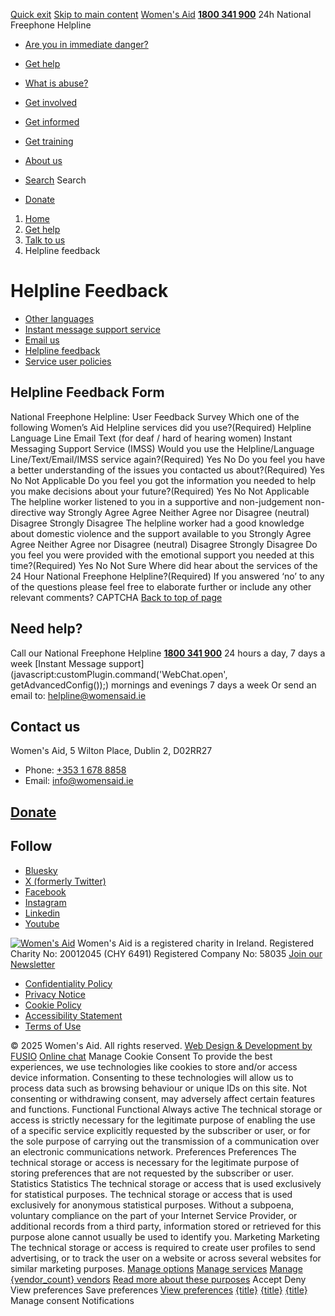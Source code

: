 [Quick exit](https://www.womensaid.ie/get-help/talk-to-us/helpline-feedback/#exit)
[Skip to main content](https://www.womensaid.ie/get-help/talk-to-us/helpline-feedback/#pagecontent "Skip to main content")
[Women's Aid](https://www.womensaid.ie/)
**[1800 341 900](tel:1800341900)** 24h National Freephone Helpline
  * [Are you in immediate danger?](https://www.womensaid.ie/are-you-in-immediate-danger/)
  * [Get help](https://www.womensaid.ie/get-help/)
  * [What is abuse?](https://www.womensaid.ie/what-is-abuse/)
  * [Get involved](https://www.womensaid.ie/get-involved/)
  * [Get informed](https://www.womensaid.ie/get-informed/)
  * [Get training](https://www.womensaid.ie/get-training/)
  * [About us](https://www.womensaid.ie/about-us/)


  * [Search](https://www.womensaid.ie/get-help/talk-to-us/helpline-feedback/)
Search
  * [Donate](https://www.womensaid.ie/get-involved/donate/)


  1. [Home](https://www.womensaid.ie/)
  2. [Get help](https://www.womensaid.ie/get-help/)
  3. [Talk to us](https://www.womensaid.ie/get-help/talk-to-us/)
  4. Helpline feedback


# Helpline Feedback
  * [Other languages](https://www.womensaid.ie/get-help/talk-to-us/other-languages/)
  * [Instant message support service](https://www.womensaid.ie/get-help/talk-to-us/instant-message-support-service/)
  * [Email us](https://www.womensaid.ie/get-help/talk-to-us/email/)
  * [Helpline feedback](https://www.womensaid.ie/get-help/talk-to-us/helpline-feedback/)
  * [Service user policies](https://www.womensaid.ie/get-help/talk-to-us/service-user-policies/)


## Helpline Feedback Form
National Freephone Helpline: User Feedback Survey
Which one of the following Women’s Aid Helpline services did you use?(Required)
Helpline
Language Line
Email
Text (for deaf / hard of hearing women)
Instant Messaging Support Service (IMSS)
Would you use the Helpline/Language Line/Text/Email/IMSS service again?(Required)
Yes
No
Do you feel you have a better understanding of the issues you contacted us about?(Required)
Yes
No
Not Applicable
Do you feel you got the information you needed to help you make decisions about your future?(Required)
Yes
No
Not Applicable
The helpline worker listened to you in a supportive and non-judgement non-directive way
Strongly Agree
Agree
Neither Agree nor Disagree (neutral)
Disagree
Strongly Disagree
The helpline worker had a good knowledge about domestic violence and the support available to you
Strongly Agree
Agree
Neither Agree nor Disagree (neutral)
Disagree
Strongly Disagree
Do you feel you were provided with the emotional support you needed at this time?(Required)
Yes
No
Not Sure
Where did hear about the services of the 24 Hour National Freephone Helpline?(Required)
If you answered ‘no’ to any of the questions please feel free to elaborate further or include any other relevant comments?
CAPTCHA
[Back to top of page](https://www.womensaid.ie/get-help/talk-to-us/helpline-feedback/#top)
## Need help?
Call our National Freephone Helpline **[1800 341 900](tel:1800341900)** 24 hours a day, 7 days a week 
[Instant Message support](javascript:customPlugin.command\('WebChat.open', getAdvancedConfig\(\)\);) mornings and evenings 7 days a week
Or send an email to: helpline@womensaid.ie
## Contact us
Women's Aid, 5 Wilton Place, Dublin 2, D02RR27
  * Phone: [+353 1 678 8858](tel:+35316788858)
  * Email: info@womensaid.ie


## [Donate](https://www.womensaid.ie/get-involved/donate/)
## Follow
  * [Bluesky](https://bsky.app/profile/womensaidireland.bsky.social)
  * [X (formerly Twitter)](https://x.com/Womens_Aid)
  * [Facebook](https://www.facebook.com/womensaid.ie)
  * [Instagram](https://www.instagram.com/womens.aid)
  * [Linkedin](https://www.linkedin.com/company/women's-aid/)
  * [Youtube](https://www.youtube.com/@womensaidireland)


[![Women's Aid](https://www.womensaid.ie/app/themes/womensaidsage9/resources/assets/img/womens-aid-logo-white.svg)](https://www.womensaid.ie/get-help/talk-to-us/helpline-feedback/)
Women's Aid is a registered charity in Ireland.
Registered Charity No: 20012045 (CHY 6491) Registered Company No: 58035
[Join our Newsletter](https://www.womensaid.ie/get-informed/news-events/newsletter/)
  * [Confidentiality Policy](https://www.womensaid.ie/about-us/compliance/confidentiality-policy/)
  * [Privacy Notice](https://www.womensaid.ie/about-us/compliance/privacy-notice/)
  * [Cookie Policy](https://www.womensaid.ie/about-us/compliance/cookie-policy/)
  * [Accessibility Statement](https://www.womensaid.ie/about-us/compliance/accessibility-statement/)
  * [Terms of Use](https://www.womensaid.ie/about-us/compliance/terms-of-use/)


© 2025 Women's Aid. All rights reserved. [Web Design & Development by FUSIO](https://www.fusio.net/?utm_source=WomensAid&utm_medium=Website&utm_campaign=ClientLinks)
[Online chat](https://www.womensaid.ie/get-help/talk-to-us/helpline-feedback/#chat)
Manage Cookie Consent
To provide the best experiences, we use technologies like cookies to store and/or access device information. Consenting to these technologies will allow us to process data such as browsing behaviour or unique IDs on this site. Not consenting or withdrawing consent, may adversely affect certain features and functions.
Functional Functional Always active 
The technical storage or access is strictly necessary for the legitimate purpose of enabling the use of a specific service explicitly requested by the subscriber or user, or for the sole purpose of carrying out the transmission of a communication over an electronic communications network.
Preferences Preferences
The technical storage or access is necessary for the legitimate purpose of storing preferences that are not requested by the subscriber or user.
Statistics Statistics
The technical storage or access that is used exclusively for statistical purposes. The technical storage or access that is used exclusively for anonymous statistical purposes. Without a subpoena, voluntary compliance on the part of your Internet Service Provider, or additional records from a third party, information stored or retrieved for this purpose alone cannot usually be used to identify you.
Marketing Marketing
The technical storage or access is required to create user profiles to send advertising, or to track the user on a website or across several websites for similar marketing purposes.
[Manage options](https://www.womensaid.ie/get-help/talk-to-us/helpline-feedback/) [Manage services](https://www.womensaid.ie/get-help/talk-to-us/helpline-feedback/) [Manage {vendor_count} vendors](https://www.womensaid.ie/get-help/talk-to-us/helpline-feedback/) [Read more about these purposes](https://cookiedatabase.org/tcf/purposes/)
Accept Deny View preferences Save preferences [View preferences](https://www.womensaid.ie/get-help/talk-to-us/helpline-feedback/)
[{title}](https://www.womensaid.ie/get-help/talk-to-us/helpline-feedback/) [{title}](https://www.womensaid.ie/get-help/talk-to-us/helpline-feedback/) [{title}](https://www.womensaid.ie/get-help/talk-to-us/helpline-feedback/)
Manage consent
Notifications
